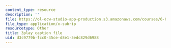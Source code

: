 ```yaml
---
content_type: resource
description: ''
file: https://ol-ocw-studio-app-production.s3.amazonaws.com/courses/6-006-introduction-to-algorithms-fall-2011/d3c9779bfcc045ced8e15edc829d6988_JRgIXyEPnbA.srt
file_type: application/x-subrip
resourcetype: Other
title: 3play caption file
uid: d3c9779b-fcc0-45ce-d8e1-5edc829d6988
---
```

